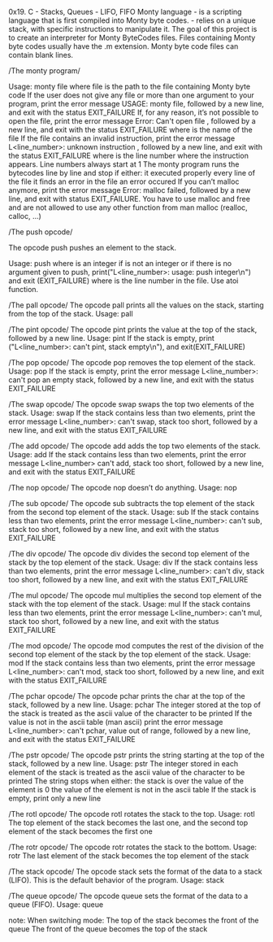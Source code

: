 0x19. C - Stacks, Queues - LIFO, FIFO Monty language - is a scripting language that is first compiled into Monty byte codes. - relies on a unique stack, with specific instructions to manipulate it. The goal of this project is to create an interpreter for Monty ByteCodes files. Files containing Monty byte codes usually have the .m extension. Monty byte code files can contain blank lines.

/The monty program/

Usage: monty file where file is the path to the file containing Monty byte code If the user does not give any file or more than one argument to your program, print the error message USAGE: monty file, followed by a new line, and exit with the status EXIT_FAILURE If, for any reason, it’s not possible to open the file, print the error message Error: Can't open file , followed by a new line, and exit with the status EXIT_FAILURE where is the name of the file If the file contains an invalid instruction, print the error message L<line_number>: unknown instruction , followed by a new line, and exit with the status EXIT_FAILURE where is the line number where the instruction appears. Line numbers always start at 1 The monty program runs the bytecodes line by line and stop if either: it executed properly every line of the file it finds an error in the file an error occured If you can’t malloc anymore, print the error message Error: malloc failed, followed by a new line, and exit with status EXIT_FAILURE. You have to use malloc and free and are not allowed to use any other function from man malloc (realloc, calloc, …)

/The push opcode/

The opcode push pushes an element to the stack.

Usage: push where is an integer if is not an integer or if there is no argument given to push, print("L<line_number>: usage: push integer\n") and exit (EXIT_FAILURE) where is the line number in the file. Use atoi function.

/The pall opcode/ The opcode pall prints all the values on the stack, starting from the top of the stack. Usage: pall

/The pint opcode/ The opcode pint prints the value at the top of the stack, followed by a new line. Usage: pint If the stack is empty, print ("L<line_number>: can't pint, stack empty\n"), and exit(EXIT_FAILURE)

/The pop opcode/ The opcode pop removes the top element of the stack. Usage: pop If the stack is empty, print the error message L<line_number>: can't pop an empty stack, followed by a new line, and exit with the status EXIT_FAILURE

/The swap opcode/ The opcode swap swaps the top two elements of the stack. Usage: swap If the stack contains less than two elements, print the error message L<line_number>: can't swap, stack too short, followed by a new line, and exit with the status EXIT_FAILURE

/The add opcode/ The opcode add adds the top two elements of the stack. Usage: add If the stack contains less than two elements, print the error message L<line_number> can't add, stack too short, followed by a new line, and exit with the status EXIT_FAILURE

/The nop opcode/ The opcode nop doesn’t do anything. Usage: nop

/The sub opcode/ The opcode sub subtracts the top element of the stack from the second top element of the stack. Usage: sub If the stack contains less than two elements, print the error message L<line_number>: can't sub, stack too short, followed by a new line, and exit with the status EXIT_FAILURE

/The div opcode/ The opcode div divides the second top element of the stack by the top element of the stack. Usage: div If the stack contains less than two elements, print the error message L<line_number>: can't div, stack too short, followed by a new line, and exit with the status EXIT_FAILURE

/The mul opcode/ The opcode mul multiplies the second top element of the stack with the top element of the stack. Usage: mul If the stack contains less than two elements, print the error message L<line_number>: can't mul, stack too short, followed by a new line, and exit with the status EXIT_FAILURE

/The mod opcode/ The opcode mod computes the rest of the division of the second top element of the stack by the top element of the stack. Usage: mod If the stack contains less than two elements, print the error message L<line_number>: can't mod, stack too short, followed by a new line, and exit with the status EXIT_FAILURE

/The pchar opcode/ The opcode pchar prints the char at the top of the stack, followed by a new line. Usage: pchar The integer stored at the top of the stack is treated as the ascii value of the character to be printed If the value is not in the ascii table (man ascii) print the error message L<line_number>: can't pchar, value out of range, followed by a new line, and exit with the status EXIT_FAILURE

/The pstr opcode/ The opcode pstr prints the string starting at the top of the stack, followed by a new line. Usage: pstr The integer stored in each element of the stack is treated as the ascii value of the character to be printed The string stops when either: the stack is over the value of the element is 0 the value of the element is not in the ascii table If the stack is empty, print only a new line

/The rotl opcode/ The opcode rotl rotates the stack to the top. Usage: rotl The top element of the stack becomes the last one, and the second top element of the stack becomes the first one

/The rotr opcode/ The opcode rotr rotates the stack to the bottom. Usage: rotr The last element of the stack becomes the top element of the stack

/The stack opcode/ The opcode stack sets the format of the data to a stack (LIFO). This is the default behavior of the program. Usage: stack

/The queue opcode/ The opcode queue sets the format of the data to a queue (FIFO). Usage: queue

note: When switching mode: The top of the stack becomes the front of the queue The front of the queue becomes the top of the stack
